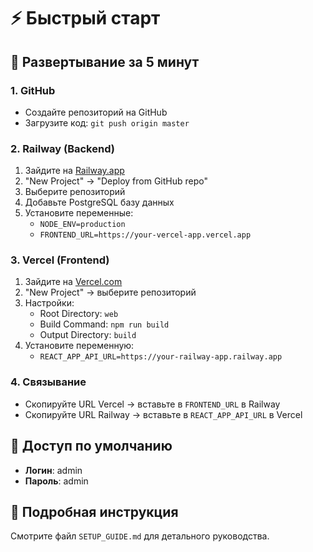 # ⚡ Быстрый старт

## 🚀 Развертывание за 5 минут

### 1. GitHub
- Создайте репозиторий на GitHub
- Загрузите код: `git push origin master`

### 2. Railway (Backend)
1. Зайдите на [Railway.app](https://railway.app)
2. "New Project" → "Deploy from GitHub repo"
3. Выберите репозиторий
4. Добавьте PostgreSQL базу данных
5. Установите переменные:
   - `NODE_ENV=production`
   - `FRONTEND_URL=https://your-vercel-app.vercel.app`

### 3. Vercel (Frontend)
1. Зайдите на [Vercel.com](https://vercel.com)
2. "New Project" → выберите репозиторий
3. Настройки:
   - Root Directory: `web`
   - Build Command: `npm run build`
   - Output Directory: `build`
4. Установите переменную:
   - `REACT_APP_API_URL=https://your-railway-app.railway.app`

### 4. Связывание
- Скопируйте URL Vercel → вставьте в `FRONTEND_URL` в Railway
- Скопируйте URL Railway → вставьте в `REACT_APP_API_URL` в Vercel

## 🔑 Доступ по умолчанию
- **Логин**: admin
- **Пароль**: admin

## 📖 Подробная инструкция
Смотрите файл `SETUP_GUIDE.md` для детального руководства.
